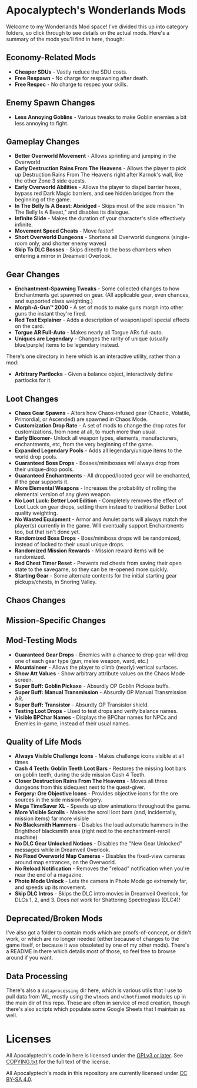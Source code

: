 Apocalyptech's Wonderlands Mods
===============================

Welcome to my Wonderlands Mod space!  I've divided this up into category
folders, so click through to see details on the actual mods.  Here's a summary
of the mods you'll find in here, though:

## Economy-Related Mods

- **Cheaper SDUs** - Vastly reduce the SDU costs.
- **Free Respawn** - No charge for respawning after death.
- **Free Respec** - No charge to respec your skills.

## Enemy Spawn Changes

- **Less Annoying Goblins** - Various tweaks to make Goblin enemies a bit less
  annoying to fight.

## Gameplay Changes

- **Better Overworld Movement** - Allows sprinting and jumping in the Overworld
- **Early Destruction Rains From The Heavens** - Allows the player to pick up
  Destruction Rains From The Heavens right after Karnok's wall, like the other
  Zone 3 side quests.
- **Early Overworld Abilities** - Allows the player to dispel barrier hexes,
  bypass red Dark Magic barriers, and see hidden bridges from the beginning of
  the game.
- **In The Belly Is A Beast: Abridged** - Skips most of the side mission "In The
  Belly Is A Beast," and disables its dialogue.
- **Infinite Slide** - Makes the duration of your character's slide effectively
  infinite.
- **Movement Speed Cheats** - Move faster!
- **Short Overworld Dungeons** - Shortens all Overworld dungeons (single-room
  only, and shorter enemy waves)
- **Skip To DLC Bosses** - Skips directly to the boss chambers when entering
  a mirror in Dreamveil Overlook.

## Gear Changes

- **Enchantment-Spawning Tweaks** - Some collected changes to how Enchantments get
  spawned on gear.  (All applicable gear, even chances, and supported class weighting.)
- **Morph-A-Gun™ 2000** - A set of mods to make guns morph into other guns the instant
  they're fired.
- **Red Text Explainer** - Adds a description of weapon/spell special effects on the card.
- **Torgue AR Full-Auto** - Makes nearly all Torgue ARs full-auto.
- **Uniques are Legendary** - Changes the rarity of unique (usually blue/purple) items
  to be legendary instead.

There's one directory in here which is an interactive utility, rather
than a mod:

- **Arbitrary Partlocks** - Given a balance object, interactively define partlocks for it.

## Loot Changes

- **Chaos Gear Spawns** - Alters how Chaos-infused gear (Chaotic, Volatile, Primordial,
  or Ascended) are spawned in Chaos Mode.
- **Customization Drop Rate** - A set of mods to change the drop rates for customizations,
  from none at all, to much more than usual.
- **Early Bloomer**- Unlock all weapon types, elements, manufacturers,
  enchantments, etc, from the very beginning of the game.
- **Expanded Legendary Pools** - Adds all legendary/unique items to the world drop pools.
- **Guaranteed Boss Drops** - Bosses/minibosses will always drop from their unique-drop pools.
- **Guaranteed Enchantments** - All dropped/looted gear will be enchanted, if the gear
  supports it.
- **More Elemental Weapons** - Increases the probability of rolling the elemental version
  of any given weapon.
- **No Loot Luck: Better Loot Edition** - Completely removes the effect of Loot Luck on
  gear drops, setting them instead to traditional Better Loot quality weighting.
- **No Wasted Equipment** - Armor and Amulet parts will always match the player(s)
  currently in the game.  Will eventually support Enchantments too, but that isn't done yet.
- **Randomized Boss Drops** - Boss/miniboss drops will be randomized, instead of locked
  to their usual unique drops.
- **Randomized Mission Rewards** - Mission reward items will be randomized.
- **Red Chest Timer Reset** - Prevents red chests from saving their open state to the
  savegame, so they can be re-opened more quickly.
- **Starting Gear** - Some alternate contents for the initial starting
  gear pickups/chests, in Snoring Valley.

## Chaos Changes

## Mission-Specific Changes

## Mod-Testing Mods

- **Guaranteed Gear Drops** - Enemies with a chance to drop gear will drop one
  of each gear type (gun, melee weapon, ward, etc.)
- **Mountaineer** - Allows the player to climb (nearly) vertical surfaces.
- **Show Att Values** - Show arbitrary attribute values on the Chaos Mode screen.
- **Super Buff: Goblin Pickaxe** - Absurdly OP Goblin Pickaxe buffs.
- **Super Buff: Manual Transmission** - Absurdly OP Manual Transmission AR.
- **Super Buff: Transistor** - Absurdly OP Transistor shield.
- **Testing Loot Drops** - Used to test drops and verify balance names.
- **Visible BPChar Names** - Displays the BPChar names for NPCs and Enemies
  in-game, instead of their usual names.

## Quality of Life Mods

- **Always Visible Challenge Icons** - Makes challenge icons visible at all
  times
- **Cash 4 Teeth: Goblin Teeth Loot Bars** - Restores the missing loot bars
  on goblin teeth, during the side mission Cash 4 Teeth.
- **Closer Destruction Rains From The Heavens** - Moves all three dungeons
  from this sidequest next to the quest-giver.
- **Forgery: Ore Objective Icons** - Provides objective icons for the ore
  sources in the side mission Forgery.
- **Mega TimeSaver XL** - Speeds up slow animations throughout the game.
- **More Visible Scrolls** - Makes the scroll loot bars (and, incidentally,
  mission items) far more visible
- **No Blacksmith Hammers** - Disables the loud automatic hammers in the
  Brighthoof blacksmith area (right next to the enchantment-reroll machine)
- **No DLC Gear Unlocked Notices** - Disables the "New Gear Unlocked" messages
  while in Dreamveil Overlook.
- **No Fixed Overworld Map Cameras** - Disables the fixed-view cameras around
  map entrances, on the Overworld.
- **No Reload Notification** - Removes the "reload" notification when you're
  near the end of a magazine.
- **Photo Mode Unlock** - Lets the camera in Photo Mode go extremely far, and
  speeds up its movement.
- **Skip DLC Intros** - Skips the DLC intro movies in Dreamveil Overlook, for
  DLCs 1, 2, and 3.  Does *not* work for Shattering Spectreglass (DLC4)!

## Deprecated/Broken Mods

I've also got a folder to contain mods which are proofs-of-concept, or didn't
work, or which are no longer needed (either because of changes to the game itself,
or because it was obsoleted by one of my other mods).  There's a README in there
which details most of those, so feel free to browse around if you want.

## Data Processing

There's also a `dataprocessing` dir here, which is various utils that I use to
pull data from WL, mostly using the `wlmods` and `wlhotfixmod` modules up
in the main dir of this repo.  These are often in service of mod creation, though
there's also scripts which populate some Google Sheets that I maintain as well.

Licenses
========

All Apocalyptech's code in here is licensed under the
[GPLv3 or later](https://www.gnu.org/licenses/quick-guide-gplv3.html).
See [COPYING.txt](COPYING.txt) for the full text of the license.

All Apocalyptech's mods in this repository are currently licensed under
[CC BY-SA 4.0](https://creativecommons.org/licenses/by-sa/4.0/).

